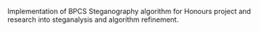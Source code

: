 Implementation of BPCS Steganography algorithm for Honours project and research into steganalysis and algorithm refinement.